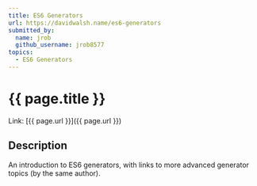 ```yaml
---
title: ES6 Generators
url: https://davidwalsh.name/es6-generators
submitted_by:
  name: jrob
  github_username: jrob8577
topics:
  - ES6 Generators
---
```


# {{ page.title }}

Link: [{{ page.url }}]({{ page.url }})

## Description

An introduction to ES6 generators, with links to more advanced generator topics
(by the same author).

